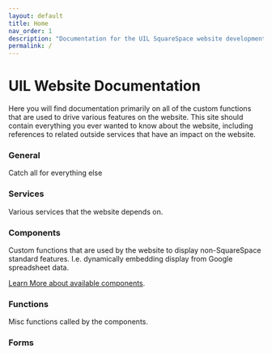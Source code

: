 ```yaml
---
layout: default
title: Home
nav_order: 1
description: "Documentation for the UIL SquareSpace website development team."
permalink: /
---
```


# UIL Website Documentation

Here you will find documentation primarily on all of the custom functions that are used to drive various features on the website.   This site should contain everything you ever wanted to know about the website, including references to related outside services that have an impact on the website. 

### General

Catch all for everything else 

### Services

Various services that the website depends on.

### Components

Custom functions that are used by the website to display non-SquareSpace standard features.   I.e. dynamically embedding display from Google spreadsheet data. 

[Learn More about available components](../components/home.html).

### Functions

Misc functions called by the components.

### Forms